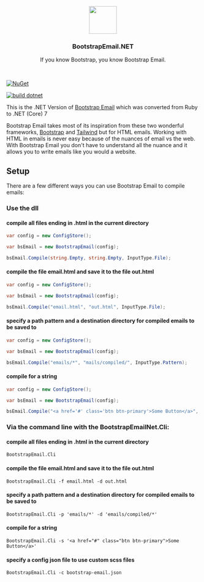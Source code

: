 <p align="center">
  <a href="https://bootstrapemail.com">
    <img src="https://bootstrapemail.com/img/icons/logo.png" alt="" width=72 height=72>
  </a>

  <h3 align="center">BootstrapEmail.NET</h3>

  <p align="center">
    If you know Bootstrap, you know Bootstrap Email.
  </p>
</p>

<br>

[![NuGet](https://img.shields.io/nuget/v/BootstrapEmail.Net.svg)](https://nuget.org/packages/BootstrapEmail.Net)

[![build dotnet](https://github.com/w8tcha/BootstrapEmail.Net/actions/workflows/build.yml/badge.svg)](https://github.com/w8tcha/BootstrapEmail.Net/actions/workflows/build.yml)

This is the .NET Version of  [Bootstrap Email]([https://bootstrapemail.com/docs/usage#command-line](https://github.com/bootstrap-email/bootstrap-email)) which was converted from Ruby to .NET (Core) 7

Bootstrap Email takes most of its inspiration from these two wonderful frameworks, [Bootstrap](https://getbootstrap.com) and [Tailwind](https://tailwindcss.com) but for HTML emails. Working with HTML in emails is never easy because of the nuances of email vs the web. With Bootstrap Email you don't have to understand all the nuance and it allows you to write emails like you would a website.

## Setup
There are a few different ways you can use Bootstrap Email to compile emails:

### Use the dll

#### compile all files ending in .html in the current directory

```c#
var config = new ConfigStore();

var bsEmail = new BootstrapEmail(config);

bsEmail.Compile(string.Empty, string.Empty, InputType.File);
```
#### compile the file email.html and save it to the file out.html

```c#
var config = new ConfigStore();

var bsEmail = new BootstrapEmail(config);

bsEmail.Compile("email.html", "out.html", InputType.File);
```
#### specify a path pattern and a destination directory for compiled emails to be saved to

```c#
var config = new ConfigStore();

var bsEmail = new BootstrapEmail(config);

bsEmail.Compile("emails/*", "mails/compiled/", InputType.Pattern);
```

#### compile for a string

```c#
var config = new ConfigStore();

var bsEmail = new BootstrapEmail(config);

bsEmail.Compile("<a href='#' class='btn btn-primary'>Some Button</a>", string.Empty, InputType.String);
```

### Via the command line with the BootstrapEmailNet.Cli:

#### compile all files ending in .html in the current directory
````
BootstrapEmail.Cli
````
#### compile the file email.html and save it to the file out.html
````
BootstrapEmail.Cli -f email.html -d out.html
````
#### specify a path pattern and a destination directory for compiled emails to be saved to
````
BootstrapEmail.Cli -p 'emails/*' -d 'emails/compiled/*'
````
#### compile for a string
````
BootstrapEmail.Cli -s '<a href="#" class="btn btn-primary">Some Button</a>'
````
#### specify a config json file to use custom scss files
````
BootstrapEmail.Cli -c bootstrap-email.json
````

